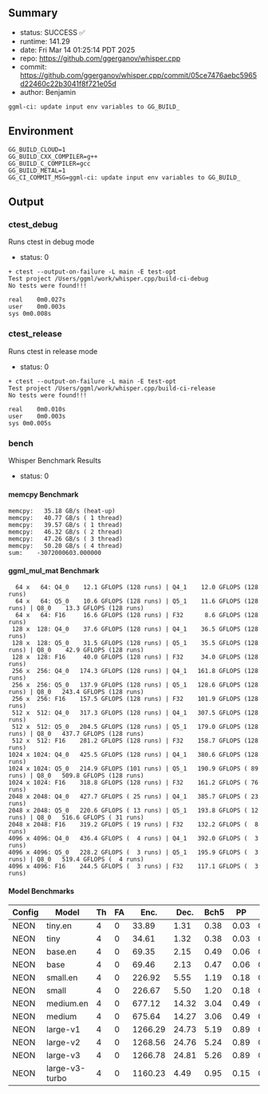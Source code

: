 ## Summary

- status:  SUCCESS ✅
- runtime: 141.29
- date:    Fri Mar 14 01:25:14 PDT 2025
- repo:    https://github.com/ggerganov/whisper.cpp
- commit:  https://github.com/ggerganov/whisper.cpp/commit/05ce7476aebc5965d22460c22b3041f8f721e05d
- author:  Benjamin
```
ggml-ci: update input env variables to GG_BUILD_
```

## Environment

```
GG_BUILD_CLOUD=1
GG_BUILD_CXX_COMPILER=g++
GG_BUILD_C_COMPILER=gcc
GG_BUILD_METAL=1
GG_CI_COMMIT_MSG=ggml-ci: update input env variables to GG_BUILD_
```

## Output

### ctest_debug

Runs ctest in debug mode
- status: 0
```
+ ctest --output-on-failure -L main -E test-opt
Test project /Users/ggml/work/whisper.cpp/build-ci-debug
No tests were found!!!

real	0m0.027s
user	0m0.003s
sys	0m0.008s
```
### ctest_release

Runs ctest in release mode
- status: 0
```
+ ctest --output-on-failure -L main -E test-opt
Test project /Users/ggml/work/whisper.cpp/build-ci-release
No tests were found!!!

real	0m0.010s
user	0m0.003s
sys	0m0.005s
```
### bench

Whisper Benchmark Results
- status: 0
#### memcpy Benchmark

```
memcpy:   35.18 GB/s (heat-up)
memcpy:   40.77 GB/s ( 1 thread)
memcpy:   39.57 GB/s ( 1 thread)
memcpy:   46.32 GB/s ( 2 thread)
memcpy:   47.26 GB/s ( 3 thread)
memcpy:   50.20 GB/s ( 4 thread)
sum:    -3072000603.000000
```

#### ggml_mul_mat Benchmark

```
  64 x   64: Q4_0    12.1 GFLOPS (128 runs) | Q4_1    12.0 GFLOPS (128 runs)
  64 x   64: Q5_0    10.6 GFLOPS (128 runs) | Q5_1    11.6 GFLOPS (128 runs) | Q8_0    13.3 GFLOPS (128 runs)
  64 x   64: F16     16.6 GFLOPS (128 runs) | F32      8.6 GFLOPS (128 runs)
 128 x  128: Q4_0    37.6 GFLOPS (128 runs) | Q4_1    36.5 GFLOPS (128 runs)
 128 x  128: Q5_0    31.5 GFLOPS (128 runs) | Q5_1    35.5 GFLOPS (128 runs) | Q8_0    42.9 GFLOPS (128 runs)
 128 x  128: F16     40.0 GFLOPS (128 runs) | F32     34.0 GFLOPS (128 runs)
 256 x  256: Q4_0   174.3 GFLOPS (128 runs) | Q4_1   161.8 GFLOPS (128 runs)
 256 x  256: Q5_0   137.9 GFLOPS (128 runs) | Q5_1   128.6 GFLOPS (128 runs) | Q8_0   243.4 GFLOPS (128 runs)
 256 x  256: F16    157.5 GFLOPS (128 runs) | F32    101.9 GFLOPS (128 runs)
 512 x  512: Q4_0   317.3 GFLOPS (128 runs) | Q4_1   307.5 GFLOPS (128 runs)
 512 x  512: Q5_0   204.5 GFLOPS (128 runs) | Q5_1   179.0 GFLOPS (128 runs) | Q8_0   437.7 GFLOPS (128 runs)
 512 x  512: F16    281.2 GFLOPS (128 runs) | F32    158.7 GFLOPS (128 runs)
1024 x 1024: Q4_0   425.5 GFLOPS (128 runs) | Q4_1   380.6 GFLOPS (128 runs)
1024 x 1024: Q5_0   214.9 GFLOPS (101 runs) | Q5_1   190.9 GFLOPS ( 89 runs) | Q8_0   509.8 GFLOPS (128 runs)
1024 x 1024: F16    318.8 GFLOPS (128 runs) | F32    161.2 GFLOPS ( 76 runs)
2048 x 2048: Q4_0   427.7 GFLOPS ( 25 runs) | Q4_1   385.7 GFLOPS ( 23 runs)
2048 x 2048: Q5_0   220.6 GFLOPS ( 13 runs) | Q5_1   193.8 GFLOPS ( 12 runs) | Q8_0   516.6 GFLOPS ( 31 runs)
2048 x 2048: F16    319.2 GFLOPS ( 19 runs) | F32    132.2 GFLOPS (  8 runs)
4096 x 4096: Q4_0   436.4 GFLOPS (  4 runs) | Q4_1   392.0 GFLOPS (  3 runs)
4096 x 4096: Q5_0   228.2 GFLOPS (  3 runs) | Q5_1   195.9 GFLOPS (  3 runs) | Q8_0   519.4 GFLOPS (  4 runs)
4096 x 4096: F16    244.5 GFLOPS (  3 runs) | F32    117.1 GFLOPS (  3 runs)
```

#### Model Benchmarks

|           Config |         Model |  Th |  FA |    Enc. |    Dec. |    Bch5 |      PP |  Commit |
|              --- |           --- | --- | --- |     --- |     --- |     --- |     --- |     --- |
|             NEON |       tiny.en |   4 |   0 |   33.89 |    1.31 |    0.38 |    0.03 | 05ce747 |
|             NEON |          tiny |   4 |   0 |   34.61 |    1.32 |    0.38 |    0.03 | 05ce747 |
|             NEON |       base.en |   4 |   0 |   69.35 |    2.15 |    0.49 |    0.06 | 05ce747 |
|             NEON |          base |   4 |   0 |   69.46 |    2.13 |    0.47 |    0.06 | 05ce747 |
|             NEON |      small.en |   4 |   0 |  226.92 |    5.55 |    1.19 |    0.18 | 05ce747 |
|             NEON |         small |   4 |   0 |  226.67 |    5.50 |    1.20 |    0.18 | 05ce747 |
|             NEON |     medium.en |   4 |   0 |  677.12 |   14.32 |    3.04 |    0.49 | 05ce747 |
|             NEON |        medium |   4 |   0 |  675.64 |   14.27 |    3.06 |    0.49 | 05ce747 |
|             NEON |      large-v1 |   4 |   0 | 1266.29 |   24.73 |    5.19 |    0.89 | 05ce747 |
|             NEON |      large-v2 |   4 |   0 | 1268.56 |   24.76 |    5.24 |    0.89 | 05ce747 |
|             NEON |      large-v3 |   4 |   0 | 1266.78 |   24.81 |    5.26 |    0.89 | 05ce747 |
|             NEON | large-v3-turbo |   4 |   0 | 1160.23 |    4.49 |    0.95 |    0.15 | 05ce747 |

